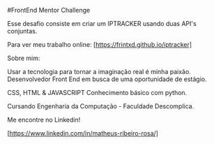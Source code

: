#FrontEnd Mentor Challenge

Esse desafio consiste em criar um IPTRACKER usando duas API's conjuntas.

Para ver meu trabalho online:
[https://frintxd.github.io/iptracker]

Sobre mim:

Usar a tecnologia para tornar a imaginação real é minha paixão. Desenvolvedor Front End em busca de uma oportunidade de estágio.

CSS, HTML & JAVASCRIPT
Conhecimento básico com python.

Cursando Engenharia da Computação - Faculdade Descomplica.

Me encontre no Linkedin!

[https://www.linkedin.com/in/matheus-ribeiro-rosa/]
